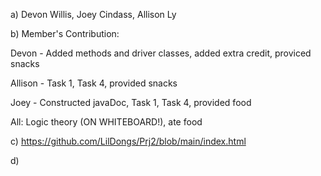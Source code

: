 a) Devon Willis, Joey Cindass, Allison Ly

b) Member's Contribution:

Devon - Added methods and driver classes, added extra credit, proviced snacks

Allison - Task 1, Task 4, provided snacks

Joey - Constructed javaDoc, Task 1, Task 4, provided food

All: Logic theory (ON WHITEBOARD!), ate food

c) https://github.com/LilDongs/Prj2/blob/main/index.html

d) 
